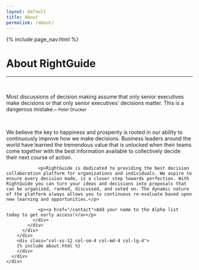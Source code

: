 ```yaml
---
layout: default
title: About
permalink: /about/
---
```

{% include page_nav.html %}

<div class="container-wrapper grey-bg white-bottom-border">
  <div class="container">
    <div class="row">
      <div class="container-padding">
        <div class="col-xs-12 col-sm-12 col-md-8 col-lg-8">
          <div class="expertise-option">
            <div class="box">
              <div class="text-left">
                <h1 class="expertise-header">About RightGuide</h1>
                <hr/>
                <br/>
                <div class="padding-top-10">
                  <i class="fa fa-quote-left fa-3x fa-pull-left fa-border"></i>
                  <p>Most discussions of decision making assume that only senior executives make decisions or that only senior executives' decisions matter. This is a dangerous mistake.<small>~ Peter Drucker</small></p>
                </div>
                <br/>
                <p>We believe the key to happiness and prosperity is rooted in our ability to continuously improve how we make decisions. Business leaders around the world have learned the tremendous value that is unlocked when their teams come together with the best information available to collectively decide their next course of action.</p>

                <p>RightGuide is dedicated to providing the best decision collaboration platform for organizations and individuals. We aspire to ensure every decision made, is a closer step towards perfection. With RightGuide you can turn your ideas and decisions into proposals that can be organized, ranked, discussed, and voted on. The dynamic nature of the platform always allows you to continuous re-evaluate based upon new learning and opportunities.</p>

                <p><a href="/contact">Add your name to the Alpha list today to get early access!</a></p>
              </div>
            </div>
          </div>
        </div>
        <div class="col-xs-12 col-sm-4 col-md-4 col-lg-4">
        {% include about.html %}
        </div>
      </div>
    </div>
  </div>
</div>
